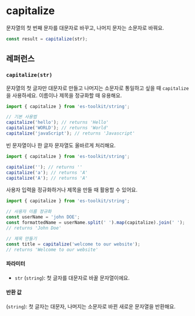 # capitalize

문자열의 첫 번째 문자를 대문자로 바꾸고, 나머지 문자는 소문자로 바꿔요.

```typescript
const result = capitalize(str);
```

## 레퍼런스

### `capitalize(str)`

문자열의 첫 글자만 대문자로 만들고 나머지는 소문자로 통일하고 싶을 때 `capitalize`을 사용하세요. 이름이나 제목을 정규화할 때 유용해요.

```typescript
import { capitalize } from 'es-toolkit/string';

// 기본 사용법
capitalize('hello'); // returns 'Hello'
capitalize('WORLD'); // returns 'World'
capitalize('javaScript'); // returns 'Javascript'
```

빈 문자열이나 한 글자 문자열도 올바르게 처리해요.

```typescript
import { capitalize } from 'es-toolkit/string';

capitalize(''); // returns ''
capitalize('a'); // returns 'A'
capitalize('A'); // returns 'A'
```

사용자 입력을 정규화하거나 제목을 만들 때 활용할 수 있어요.

```typescript
import { capitalize } from 'es-toolkit/string';

// 사용자 이름 정규화
const userName = 'john DOE';
const formattedName = userName.split(' ').map(capitalize).join(' ');
// returns 'John Doe'

// 제목 만들기
const title = capitalize('welcome to our website');
// returns 'Welcome to our website'
```

#### 파라미터

- `str` (`string`): 첫 글자를 대문자로 바꿀 문자열이에요.

#### 반환 값

(`string`): 첫 글자는 대문자, 나머지는 소문자로 바뀐 새로운 문자열을 반환해요.
